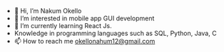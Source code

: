 - 👋 Hi, I’m Nakum Okello
- 👀 I’m interested in mobile app GUI development 
- 🌱 I’m currently learning React Js.
-    Knowledge in programming languages such as SQL, Python, Java, C
- 📫 How to reach me 
     okellonahum12@gmail.com

<!---
Nakum-Okello/Nakum-Okello is a ✨ special ✨ repository because its `README.md` (this file) appears on your GitHub profile.
You can click the Preview link to take a look at your changes.
--->
